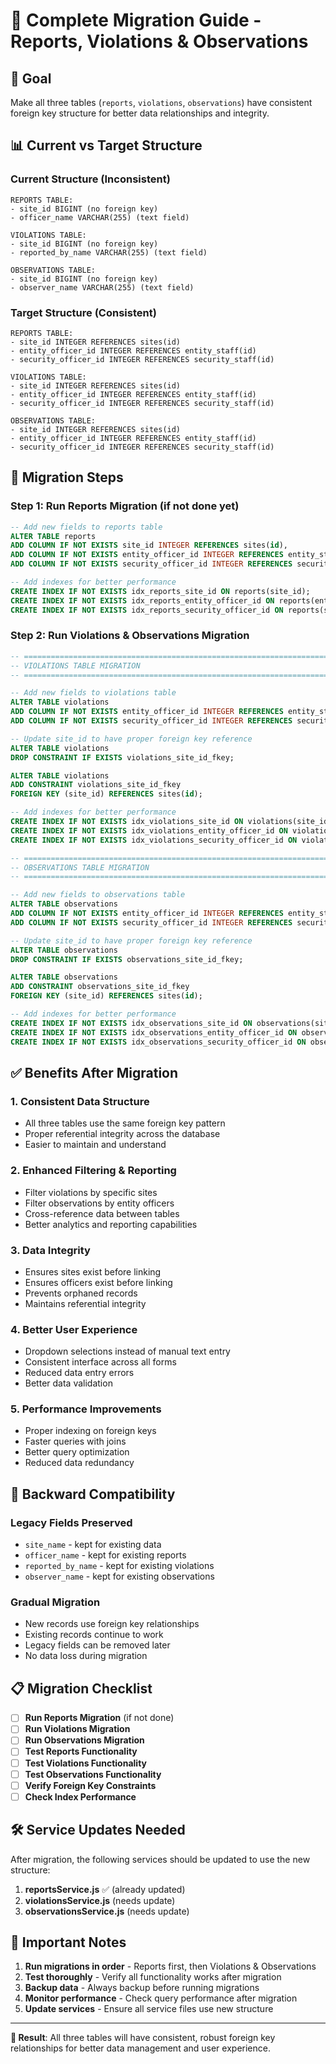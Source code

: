 # 🔧 Complete Migration Guide - Reports, Violations & Observations

## 🎯 Goal
Make all three tables (`reports`, `violations`, `observations`) have consistent foreign key structure for better data relationships and integrity.

## 📊 Current vs Target Structure

### Current Structure (Inconsistent)
```
REPORTS TABLE:
- site_id BIGINT (no foreign key)
- officer_name VARCHAR(255) (text field)

VIOLATIONS TABLE:  
- site_id BIGINT (no foreign key)
- reported_by_name VARCHAR(255) (text field)

OBSERVATIONS TABLE:
- site_id BIGINT (no foreign key) 
- observer_name VARCHAR(255) (text field)
```

### Target Structure (Consistent)
```
REPORTS TABLE:
- site_id INTEGER REFERENCES sites(id)
- entity_officer_id INTEGER REFERENCES entity_staff(id)
- security_officer_id INTEGER REFERENCES security_staff(id)

VIOLATIONS TABLE:
- site_id INTEGER REFERENCES sites(id)
- entity_officer_id INTEGER REFERENCES entity_staff(id)
- security_officer_id INTEGER REFERENCES security_staff(id)

OBSERVATIONS TABLE:
- site_id INTEGER REFERENCES sites(id)
- entity_officer_id INTEGER REFERENCES entity_staff(id)
- security_officer_id INTEGER REFERENCES security_staff(id)
```

## 🚀 Migration Steps

### Step 1: Run Reports Migration (if not done yet)

```sql
-- Add new fields to reports table
ALTER TABLE reports 
ADD COLUMN IF NOT EXISTS site_id INTEGER REFERENCES sites(id),
ADD COLUMN IF NOT EXISTS entity_officer_id INTEGER REFERENCES entity_staff(id),
ADD COLUMN IF NOT EXISTS security_officer_id INTEGER REFERENCES security_staff(id);

-- Add indexes for better performance
CREATE INDEX IF NOT EXISTS idx_reports_site_id ON reports(site_id);
CREATE INDEX IF NOT EXISTS idx_reports_entity_officer_id ON reports(entity_officer_id);
CREATE INDEX IF NOT EXISTS idx_reports_security_officer_id ON reports(security_officer_id);
```

### Step 2: Run Violations & Observations Migration

```sql
-- ============================================================================
-- VIOLATIONS TABLE MIGRATION
-- ============================================================================

-- Add new fields to violations table
ALTER TABLE violations 
ADD COLUMN IF NOT EXISTS entity_officer_id INTEGER REFERENCES entity_staff(id),
ADD COLUMN IF NOT EXISTS security_officer_id INTEGER REFERENCES security_staff(id);

-- Update site_id to have proper foreign key reference
ALTER TABLE violations 
DROP CONSTRAINT IF EXISTS violations_site_id_fkey;

ALTER TABLE violations 
ADD CONSTRAINT violations_site_id_fkey 
FOREIGN KEY (site_id) REFERENCES sites(id);

-- Add indexes for better performance
CREATE INDEX IF NOT EXISTS idx_violations_site_id ON violations(site_id);
CREATE INDEX IF NOT EXISTS idx_violations_entity_officer_id ON violations(entity_officer_id);
CREATE INDEX IF NOT EXISTS idx_violations_security_officer_id ON violations(security_officer_id);

-- ============================================================================
-- OBSERVATIONS TABLE MIGRATION  
-- ============================================================================

-- Add new fields to observations table
ALTER TABLE observations 
ADD COLUMN IF NOT EXISTS entity_officer_id INTEGER REFERENCES entity_staff(id),
ADD COLUMN IF NOT EXISTS security_officer_id INTEGER REFERENCES security_staff(id);

-- Update site_id to have proper foreign key reference
ALTER TABLE observations 
DROP CONSTRAINT IF EXISTS observations_site_id_fkey;

ALTER TABLE observations 
ADD CONSTRAINT observations_site_id_fkey 
FOREIGN KEY (site_id) REFERENCES sites(id);

-- Add indexes for better performance
CREATE INDEX IF NOT EXISTS idx_observations_site_id ON observations(site_id);
CREATE INDEX IF NOT EXISTS idx_observations_entity_officer_id ON observations(entity_officer_id);
CREATE INDEX IF NOT EXISTS idx_observations_security_officer_id ON observations(security_officer_id);
```

## ✅ Benefits After Migration

### 1. **Consistent Data Structure**
- All three tables use the same foreign key pattern
- Proper referential integrity across the database
- Easier to maintain and understand

### 2. **Enhanced Filtering & Reporting**
- Filter violations by specific sites
- Filter observations by entity officers
- Cross-reference data between tables
- Better analytics and reporting capabilities

### 3. **Data Integrity**
- Ensures sites exist before linking
- Ensures officers exist before linking
- Prevents orphaned records
- Maintains referential integrity

### 4. **Better User Experience**
- Dropdown selections instead of manual text entry
- Consistent interface across all forms
- Reduced data entry errors
- Better data validation

### 5. **Performance Improvements**
- Proper indexing on foreign keys
- Faster queries with joins
- Better query optimization
- Reduced data redundancy

## 🔄 Backward Compatibility

### Legacy Fields Preserved
- `site_name` - kept for existing data
- `officer_name` - kept for existing reports
- `reported_by_name` - kept for existing violations  
- `observer_name` - kept for existing observations

### Gradual Migration
- New records use foreign key relationships
- Existing records continue to work
- Legacy fields can be removed later
- No data loss during migration

## 📋 Migration Checklist

- [ ] **Run Reports Migration** (if not done)
- [ ] **Run Violations Migration**
- [ ] **Run Observations Migration**
- [ ] **Test Reports Functionality**
- [ ] **Test Violations Functionality**
- [ ] **Test Observations Functionality**
- [ ] **Verify Foreign Key Constraints**
- [ ] **Check Index Performance**

## 🛠️ Service Updates Needed

After migration, the following services should be updated to use the new structure:

1. **reportsService.js** ✅ (already updated)
2. **violationsService.js** (needs update)
3. **observationsService.js** (needs update)

## 🚨 Important Notes

1. **Run migrations in order** - Reports first, then Violations & Observations
2. **Test thoroughly** - Verify all functionality works after migration
3. **Backup data** - Always backup before running migrations
4. **Monitor performance** - Check query performance after migration
5. **Update services** - Ensure all service files use new structure

---

**🎯 Result**: All three tables will have consistent, robust foreign key relationships for better data management and user experience. 